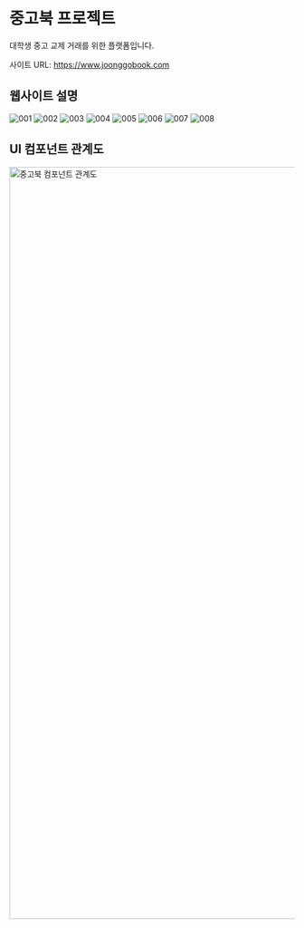 # 중고북 프로젝트

대학생 중고 교제 거래를 위한 플랫폼입니다.

사이트 URL: https://www.joonggobook.com


## 웹사이트 설명

![001](https://user-images.githubusercontent.com/72393144/192203154-69b6a886-3d24-4da6-b541-790f54246fbf.png)
![002](https://user-images.githubusercontent.com/72393144/192203157-cfe158dd-dca6-4bc6-9202-fc585f8c56cd.png)
![003](https://user-images.githubusercontent.com/72393144/192203159-019fe6d3-1a18-4572-bea1-8c471cb6d10a.png)
![004](https://user-images.githubusercontent.com/72393144/192203160-5a678501-002b-4289-9457-c026b379deba.png)
![005](https://user-images.githubusercontent.com/72393144/192203164-9c27e45c-4f7b-4153-852f-55aaee0f7870.png)
![006](https://user-images.githubusercontent.com/72393144/192203166-6c487b72-af96-413d-8180-cd8e93ee5b85.png)
![007](https://user-images.githubusercontent.com/72393144/192203170-8f1de71d-e7f8-4757-bef2-d8159ac0ade4.png)
![008](https://user-images.githubusercontent.com/72393144/192203173-84e0c949-f4e9-49dc-a78d-8283d55fc0da.png)



## UI 컴포넌트 관계도

<img width="1328" alt="중고북 컴포넌트 관계도" src="https://user-images.githubusercontent.com/72393144/192121947-46c618ff-e19b-4a26-ba5a-4a48d2078ac0.png">
